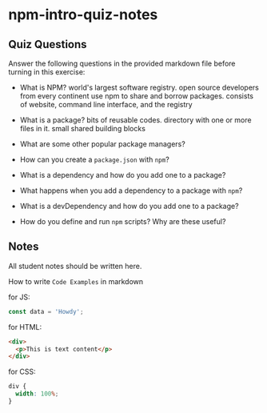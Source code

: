 # npm-intro-quiz-notes

## Quiz Questions

Answer the following questions in the provided markdown file before turning in this exercise:

- What is NPM?
  world's largest software registry. open source developers from every continent use npm to share and borrow packages. consists of website, command line interface, and the registry
- What is a package?
  bits of reusable codes. directory with one or more files in it. small shared building blocks
- What are some other popular package managers?

- How can you create a `package.json` with `npm`?

- What is a dependency and how do you add one to a package?

- What happens when you add a dependency to a package with `npm`?

- What is a devDependency and how do you add one to a package?

- How do you define and run `npm` scripts? Why are these useful?

## Notes

All student notes should be written here.

How to write `Code Examples` in markdown

for JS:

```javascript
const data = 'Howdy';
```

for HTML:

```html
<div>
  <p>This is text content</p>
</div>
```

for CSS:

```css
div {
  width: 100%;
}
```

